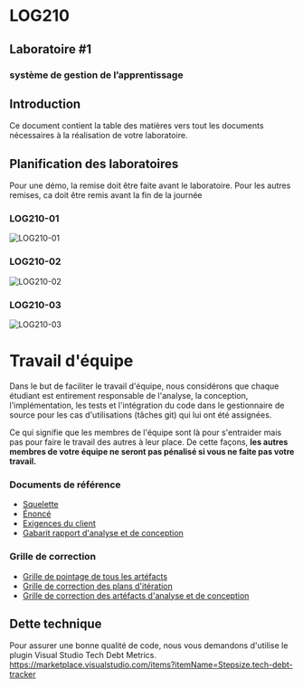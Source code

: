 # LOG210
## Laboratoire #1
### système de gestion de l’apprentissage
## Introduction

Ce document contient la table des matières vers tout les documents nécessaires à la réalisation  de votre laboratoire.

## Planification des laboratoires
Pour une démo, la remise doit être faite avant le laboratoire.  Pour les autres remises,  ca doit être remis avant la fin de la journée

### LOG210-01
![LOG210-01](http://www.plantuml.com/plantuml/svg/ZPE_JiCm4CPtFyL934oLVKu7s3eWiKG2iKOCfd5RWsD7zZ7qRLZx6lJ5SAFKfH6cNVB7t-_xxfnp5f5KeBLoH2n-6DUhe3g8jBKwNODPqcTd6HbAx_NJeqGn4yYQMhtveCYReE56l8AAqDJfRbMa23Y7LcqZJ3WSkE-lfiOZAV5FKcPINY2hJ5QPl1z9zXpykruI37jCWf2OkfyXiiCZ5yZb7PW8Iszzq2qO1zQiDxGEMhkHaHpn2kPYJdL5pfoBVt8O6pxnT3Fpj8nvMT4mYDi8shL9aUSAdfJgN957XJKlkZDHyrPt7gQ3tgY-r-vtsX1oSlLMEJ2qtoMNyIvDlMmQFH2IxWD17_OxQphZL2etb3wpUvTFbbgH3jCE7bB3V8nSfH0xZSXRpQPYrxBiAHUQcgeh2bKbJxbGmNGOdXHIS9HSLELpj4ZWyCF_0000)

### LOG210-02
![LOG210-02](http://www.plantuml.com/plantuml/svg/ZPG_J_Cm4CRtV8gJtk6TAjkN8kZM0Oab4eWrOd0RjpKuTcGVGxyDQxy6_M8OawOa9OIbV_BydkVkTASi0qbFMsc9il2YRIEzh27GtgZuwVMQNckJaQRulxY_Gy5d7BEoa2ld9Jdj5VpZJo03b4NyDZ9G0367Iku333YHkFUtiX0d4iMF97OaJf1vH-OTkMZ9xC6xPxKcI3D6WQEOSJ4J8llyoRXWU0KwmDePvrK5seBHsnrjlLAsPP3ncsb6JERaCMUQmSKKCsVybrfPsiBbl6KXkiUIqgx-1r2sYWhs5N5Myhw29oKh7rMjWsALgXqCRs4dcqRPxsafvEngZBIWwNY8BkriF8nnK-i17tNd2Hf_F1XTQojZkLIwPtUsEpwv8UM77Tp6XbaRkOaXvZBYF6eoZNUDuvxnGaDJ_eT2-QYdBTIR__fh_9NQEAzETDhdHJiZqMd5o94pWOpduzUsZ6HwTNm0)

### LOG210-03
![LOG210-03](http://www.plantuml.com/plantuml/svg/ZPEnJiCm48PtFyL934nLRASIOkk0n189n1en78tR6Xmxie-XRyFQrw0lXckbBeqmxU8s-R__lxjSiWY4djPeYLZuq7P0Zpq4sXeLJw-NzDaRHfhYTVFqA0MVyPgr3RuvZ-IqLt33Nm43j4tyDHWeW9X3Xzi04quaxlkhRSIHbE9FKcPINY3hJDQPl1z9zkpTkreIf1cZmAMOSJ4JWXt-LbnKyWvqWAKppgiEj0MZrnjQUwNioCXAy2kOYpdr5JdpYl-JmrXwnDDX3jiG-JPIMiHj06MxgCXpHPoK-boHHuMrBwhNGLMTwXrC5xt1OL3sTreAERa6WnOqxNVHfPsDMo-RHW_ug3jFCFZzpkXUMupbKkapkxFvpS8LAJ_ju24sN8sHgnXYfX5vr6mgTYtBddAXgQc-eb1TyfGB5Ko7vItYaJxc7m00)

# Travail d'équipe

Dans le but de faciliter le travail d'équipe, nous considérons que chaque étudiant est entirement responsable de l'analyse, la conception, l'implémentation, les tests et l'intégration du code dans le gestionnaire de source pour les cas d'utilisations (tâches git) qui lui ont été assignées.

Ce qui signifie que les membres de l'équipe sont là pour s'entraider mais pas pour faire le travail des autres à leur place.  De cette façons, **les autres membres de votre équipe ne seront pas pénalisé si vous ne faite pas votre travail.**


### Documents de référence
- [Squelette](./README-squelette.md)
- [Énoncé](./README-enonce.md)
- [Exigences du client](./README-exigences-client.md#introduction)
- [Gabarit rapport d'analyse et de conception](./docs/rapports/Rapport-Iteration-gabarit.md)
### Grille de correction
- [Grille de pointage de tous les artéfacts](./README-grille-pointage.md)
- [Grille de correction des plans d'itération](./README-grille-correction-plan-iteration.md)
- [Grille de correction des artéfacts d'analyse et de conception](./README-grille-correction-rapports.md)


## Dette technique
Pour assurer une bonne qualité de code, nous vous demandons d'utilise le plugin Visual Studio Tech Debt Metrics. 
https://marketplace.visualstudio.com/items?itemName=Stepsize.tech-debt-tracker
